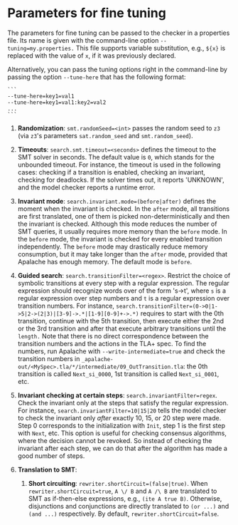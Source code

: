 Parameters for fine tuning
==========================

The parameters for fine tuning can be passed to the checker in a properties
file.  Its name is given with the command-line option `--tuning=my.properties.`
This file supports variable substitution, e.g., `${x}` is replaced with the
value of `x`, if it was previously declared.

Alternatively, you can pass the tuning options right in the command-line by
passing the option `--tune-here` that has the following format:

    ```
    --tune-here=key1=val1
    --tune-here=key1=val1:key2=val2
    ...
    ```

1. __Randomization__: `smt.randomSeed=<int>` passes the random seed to `z3` (via
   `z3`'s parameters `sat.random_seed` and `smt.random_seed`).

1. __Timeouts__: `search.smt.timeout=<seconds>` defines the timeout to the SMT
   solver in seconds. The default value is `0`, which stands for the unbounded
   timeout.  For instance, the timeout is used in the following cases: checking
   if a transition is enabled, checking an invariant, checking for deadlocks.
   If the solver times out, it reports 'UNKNOWN', and the model checker reports
   a runtime error.

1. __Invariant mode__: `search.invariant.mode=(before|after)` defines the moment
   when the invariant is checked. In the `after` mode, all transitions are first
   translated, one of them is picked non-deterministically and then the
   invariant is checked. Although this mode reduces the number of SMT queries,
   it usually requires more memory than the `before` mode. In the `before` mode,
   the invariant is checked for every enabled transition independently. The
   `before` mode may drastically reduce memory consumption, but it may take
   longer than the `after` mode, provided that Apalache has enough memory. The
   default mode is `before`.

1. __Guided search__: `search.transitionFilter=<regex>`. Restrict the choice of
   symbolic transitions at every step with a regular expression. The regular
   expression should recognize words over of the form 's->t', where `s` is a
   regular expression over step numbers and `t` is a regular expression over
   transition numbers. For instance,
   `search.transitionFilter=(0->0|1->5|2->(2|3)|[3-9]->.*|[1-9][0-9]+->.*)`
   requires to start with the 0th transition, continue with the 5th transition,
   then execute either the 2nd or the 3rd transition and after that execute
   arbitrary transitions until the `length.` Note that there is no direct
   correspondence between the transition numbers and the actions in the TLA+
   spec. To find the numbers, run Apalache with `--write-intermediate=true` and
   check the transition numbers in
   `_apalache-out/<MySpec>.tla/*/intermediate/09_OutTransition.tla`: the 0th
   transition is called `Next_si_0000`, 1st transition is called `Next_si_0001`,
   etc.

1. __Invariant checking at certain steps__: `search.invariantFilter=regex`.
   Check the invariant only at the steps that satisfy the regular expression.
   For instance, `search.invariantFilter=10|15|20` tells the model checker to
   check the invariant only *after* exactly 10, 15, or 20 step were made. Step 0
   corresponds to the initialization with ``Init``, step 1 is the first step
   with ``Next``, etc. This option is useful for checking consensus algorithms,
   where the decision cannot be revoked. So instead of checking the invariant
   after each step, we can do that after the algorithm has made a good number of
   steps.

1. __Translation to SMT__:

    1. __Short circuiting__: `rewriter.shortCircuit=(false|true)`. When
     `rewriter.shortCircuit=true`, `A \/ B` and `A /\ B` are translated to SMT
     as if-then-else expressions, e.g., `(ite A true B)`. Otherwise,
     disjunctions and conjunctions are directly translated to `(or ...)` and
     `(and ...)` respectively. By default, `rewriter.shortCircuit=false`.
